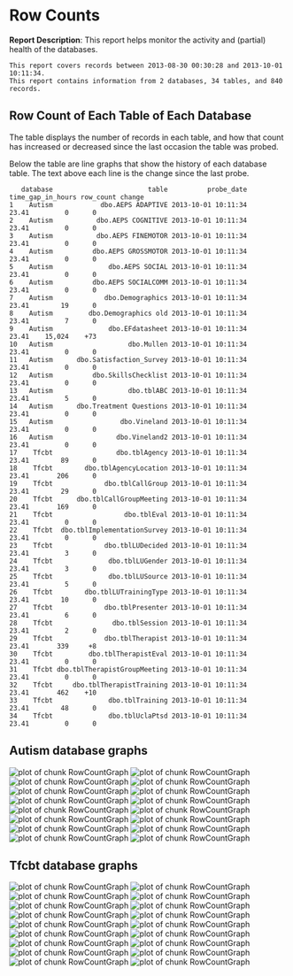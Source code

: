 <!-- Specify the report's official name, goal & description. -->
# Row Counts
**Report Description**: This report helps monitor the activity and (partial) health of the databases.



<!-- Point knitr to the underlying code file so it knows where to look for the chunks. -->



<!-- Load the packages.  Suppress the output when loading packages. --> 



<!-- Load any Global Functions declared in the R file.  Suppress the output. --> 



<!-- Declare any global functions specific to a Rmd output.  Suppress the output. --> 


<!-- Load the dataset.   -->


<!-- Tweak the dataset.   -->




```
This report covers records between 2013-08-30 00:30:28 and 2013-10-01 10:11:34.
This report contains information from 2 databases, 34 tables, and 840 records.
```


## Row Count of Each Table of Each Database
The table displays the number of records in each table, and how that count has increased or decreased since the last occasion the table was probed.

Below the table are line graphs that show the history of each database table.  The text above each line is the change since the last probe.


```
   database                        table          probe_date time_gap_in_hours row_count change
1    Autism            dbo.AEPS ADAPTIVE 2013-10-01 10:11:34             23.41         0      0
2    Autism           dbo.AEPS COGNITIVE 2013-10-01 10:11:34             23.41         0      0
3    Autism           dbo.AEPS FINEMOTOR 2013-10-01 10:11:34             23.41         0      0
4    Autism          dbo.AEPS GROSSMOTOR 2013-10-01 10:11:34             23.41         0      0
5    Autism              dbo.AEPS SOCIAL 2013-10-01 10:11:34             23.41         0      0
6    Autism          dbo.AEPS SOCIALCOMM 2013-10-01 10:11:34             23.41         0      0
7    Autism             dbo.Demographics 2013-10-01 10:11:34             23.41        19      0
8    Autism         dbo.Demographics old 2013-10-01 10:11:34             23.41         7      0
9    Autism              dbo.EFdatasheet 2013-10-01 10:11:34             23.41    15,024    +73
10   Autism                   dbo.Mullen 2013-10-01 10:11:34             23.41         0      0
11   Autism      dbo.Satisfaction_Survey 2013-10-01 10:11:34             23.41         0      0
12   Autism          dbo.SkillsChecklist 2013-10-01 10:11:34             23.41         0      0
13   Autism                   dbo.tblABC 2013-10-01 10:11:34             23.41         5      0
14   Autism      dbo.Treatment Questions 2013-10-01 10:11:34             23.41         0      0
15   Autism                 dbo.Vineland 2013-10-01 10:11:34             23.41         0      0
16   Autism                dbo.Vineland2 2013-10-01 10:11:34             23.41         0      0
17    Tfcbt                dbo.tblAgency 2013-10-01 10:11:34             23.41        89      0
18    Tfcbt        dbo.tblAgencyLocation 2013-10-01 10:11:34             23.41       206      0
19    Tfcbt             dbo.tblCallGroup 2013-10-01 10:11:34             23.41        29      0
20    Tfcbt      dbo.tblCallGroupMeeting 2013-10-01 10:11:34             23.41       169      0
21    Tfcbt                  dbo.tblEval 2013-10-01 10:11:34             23.41         0      0
22    Tfcbt  dbo.tblImplementationSurvey 2013-10-01 10:11:34             23.41         0      0
23    Tfcbt             dbo.tblLUDecided 2013-10-01 10:11:34             23.41         3      0
24    Tfcbt              dbo.tblLUGender 2013-10-01 10:11:34             23.41         3      0
25    Tfcbt              dbo.tblLUSource 2013-10-01 10:11:34             23.41         5      0
26    Tfcbt        dbo.tblLUTrainingType 2013-10-01 10:11:34             23.41        10      0
27    Tfcbt             dbo.tblPresenter 2013-10-01 10:11:34             23.41         6      0
28    Tfcbt               dbo.tblSession 2013-10-01 10:11:34             23.41         2      0
29    Tfcbt             dbo.tblTherapist 2013-10-01 10:11:34             23.41       339     +8
30    Tfcbt         dbo.tblTherapistEval 2013-10-01 10:11:34             23.41         0      0
31    Tfcbt dbo.tblTherapistGroupMeeting 2013-10-01 10:11:34             23.41         0      0
32    Tfcbt     dbo.tblTherapistTraining 2013-10-01 10:11:34             23.41       462    +10
33    Tfcbt              dbo.tblTraining 2013-10-01 10:11:34             23.41        48      0
34    Tfcbt              dbo.tblUclaPtsd 2013-10-01 10:11:34             23.41         0      0
```



## Autism  database graphs
![plot of chunk RowCountGraph](FigureRmd/RowCountGraph1.png) ![plot of chunk RowCountGraph](FigureRmd/RowCountGraph2.png) ![plot of chunk RowCountGraph](FigureRmd/RowCountGraph3.png) ![plot of chunk RowCountGraph](FigureRmd/RowCountGraph4.png) ![plot of chunk RowCountGraph](FigureRmd/RowCountGraph5.png) ![plot of chunk RowCountGraph](FigureRmd/RowCountGraph6.png) ![plot of chunk RowCountGraph](FigureRmd/RowCountGraph7.png) ![plot of chunk RowCountGraph](FigureRmd/RowCountGraph8.png) ![plot of chunk RowCountGraph](FigureRmd/RowCountGraph9.png) ![plot of chunk RowCountGraph](FigureRmd/RowCountGraph10.png) ![plot of chunk RowCountGraph](FigureRmd/RowCountGraph11.png) ![plot of chunk RowCountGraph](FigureRmd/RowCountGraph12.png) ![plot of chunk RowCountGraph](FigureRmd/RowCountGraph13.png) ![plot of chunk RowCountGraph](FigureRmd/RowCountGraph14.png) ![plot of chunk RowCountGraph](FigureRmd/RowCountGraph15.png) ![plot of chunk RowCountGraph](FigureRmd/RowCountGraph16.png) 
## Tfcbt  database graphs
![plot of chunk RowCountGraph](FigureRmd/RowCountGraph17.png) ![plot of chunk RowCountGraph](FigureRmd/RowCountGraph18.png) ![plot of chunk RowCountGraph](FigureRmd/RowCountGraph19.png) ![plot of chunk RowCountGraph](FigureRmd/RowCountGraph20.png) ![plot of chunk RowCountGraph](FigureRmd/RowCountGraph21.png) ![plot of chunk RowCountGraph](FigureRmd/RowCountGraph22.png) ![plot of chunk RowCountGraph](FigureRmd/RowCountGraph23.png) ![plot of chunk RowCountGraph](FigureRmd/RowCountGraph24.png) ![plot of chunk RowCountGraph](FigureRmd/RowCountGraph25.png) ![plot of chunk RowCountGraph](FigureRmd/RowCountGraph26.png) ![plot of chunk RowCountGraph](FigureRmd/RowCountGraph27.png) ![plot of chunk RowCountGraph](FigureRmd/RowCountGraph28.png) ![plot of chunk RowCountGraph](FigureRmd/RowCountGraph29.png) ![plot of chunk RowCountGraph](FigureRmd/RowCountGraph30.png) ![plot of chunk RowCountGraph](FigureRmd/RowCountGraph31.png) ![plot of chunk RowCountGraph](FigureRmd/RowCountGraph32.png) ![plot of chunk RowCountGraph](FigureRmd/RowCountGraph33.png) ![plot of chunk RowCountGraph](FigureRmd/RowCountGraph34.png) 

